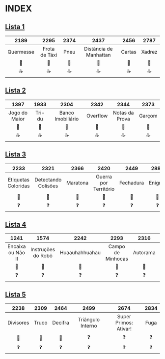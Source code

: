 # INDEX

## [Lista 1](https://github.com/beatrizopdd/beecrowd_Listas/tree/master/lista_1)

| **2189** | **2295** | **2374**| **2437** | **2456** | **2787** |
| :---: | :---: | :---: | :---: | :---: | :---: |
| Quermesse | Frota de Táxi | Pneu | Distância de Manhattan | Cartas | Xadrez |
|:snake:|:snake:|:snake:|:snake:|:snake:|:snake:|
|:coffee:|:coffee:|:coffee:|:coffee:|:coffee:|:coffee:|

## [Lista 2](https://github.com/beatrizopdd/beecrowd_Listas/tree/master/lista_2)

| **1397** | **1933** | **2304** | **2342** | **2344** | **2373** |
| :---: | :---: | :---: | :---: | :---: | :---: |
| Jogo do Maior | Tri-du | Banco Imobiliário | Overflow | Notas da Prova | Garçom |
|:snake:|:snake:|:snake:|:snake:|:snake:|:snake:|
|:coffee:|:coffee:|:coffee:|:coffee:|:coffee:|:coffee:|

## [Lista 3](https://github.com/beatrizopdd/beecrowd_Listas/tree/master/lista_3)

| **2233** | **2321** | **2366** | **2420** | **2449** | **2880** |
| :---: | :---: | :---: | :---: | :---: | :---: |
| Etiquetas Coloridas | Detectando Colisões | Maratona | Guerra por Território | Fechadura | Enigma |
|:snake:|:snake:|:snake:|:snake:|:snake:|:snake:|
|:question:|:question:|:question:|:question:|:question:|:question:|

## [Lista 4](https://github.com/beatrizopdd/beecrowd_Listas/tree/master/lista_4)

| **1241** | **1574** | **2242** | **2293** | **2316** | **2462** |
| :---: | :---: | :---: | :---: | :---: | :---: |
| Encaixa ou Não II | Instruções do Robô | Huaauhahhuahau | Campo de Minhocas| Autorama| Voo|
|:snake:|:snake:|:snake:|:snake:|:snake:|:snake:|
|:question:|:question:|:question:|:question:|:question:|:question:|

## [Lista 5](https://github.com/beatrizopdd/beecrowd_Listas/tree/master/lista_5)

| **2238** | **2309** | **2464** | **2499** | **2674** | **2834** |
| :---: | :---: | :---: | :---: | :---: | :---: |
| Divisores | Truco | Decifra | Triângulo Interno | Super Primos: Ativar! | Fuga|
|:snake:|:snake:|:snake:|:question:|:question:|:question:|
|:question:|:question:|:question:|:question:|:question:|:question:|